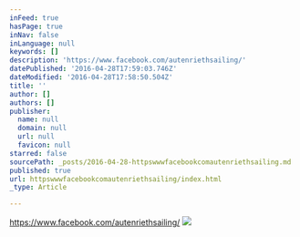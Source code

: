 ```yaml
---
inFeed: true
hasPage: true
inNav: false
inLanguage: null
keywords: []
description: 'https://www.facebook.com/autenriethsailing/'
datePublished: '2016-04-28T17:59:03.746Z'
dateModified: '2016-04-28T17:58:50.504Z'
title: ''
author: []
authors: []
publisher:
  name: null
  domain: null
  url: null
  favicon: null
starred: false
sourcePath: _posts/2016-04-28-httpswwwfacebookcomautenriethsailing.md
published: true
url: httpswwwfacebookcomautenriethsailing/index.html
_type: Article

---
```

https://www.facebook.com/autenriethsailing/
![](https://the-grid-user-content.s3-us-west-2.amazonaws.com/25254712-df23-49c9-bbdb-63dc60475790.png)